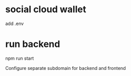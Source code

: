 # social cloud wallet

add .env

# run backend
npm run start

Configure separate subdomain for backend and frontend
